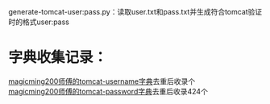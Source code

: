 generate-tomcat-user:pass.py：读取user.txt和pass.txt并生成符合tomcat验证时的格式user:pass

# 字典收集记录：
[magicming200师傅的tomcat-username字典](https://github.com/magicming200/tomcat-weak-password-scanner/blob/master/username.txt)去重后收录个  
[magicming200师傅的tomcat-password字典](https://github.com/magicming200/tomcat-weak-password-scanner/blob/master/password.txt)去重后收录424个
